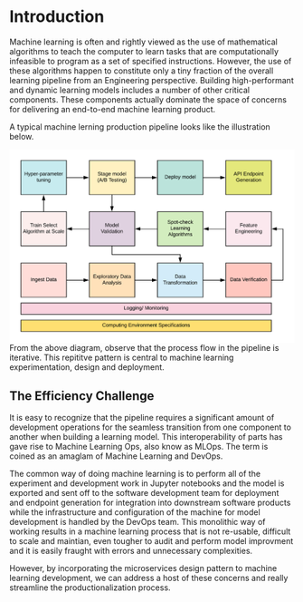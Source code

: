# Introduction

Machine learning is often and rightly viewed as the use of mathematical algorithms to teach the computer to learn tasks that are computationally infeasible to program as a set of specified instructions. However, the use of these algorithms happen to constitute only a tiny fraction of the overall learning pipeline from an Engineering perspective. Building high-performant and dynamic learning models includes a number of other critical components. These components actually dominate the space of concerns for delivering an end-to-end machine learning product.

A typical machine lerning production pipeline looks like the illustration below.

<img src="img/ml_pipeline.png" align="left" alt="Machine Learning Pipeline."/>

From the above diagram, observe that the process flow in the pipeline is iterative. This repititve pattern is central to machine learning experimentation, design and deployment.

## The Efficiency Challenge
It is easy to recognize that the pipeline requires a significant amount of development operations for the seamless transition from one component to another when building a learning model. This interoperability of parts has gave rise to Machine Learning Ops, also know as MLOps. The term is coined as an amaglam of Machine Learning and DevOps.

The common way of doing machine learning is to perform all of the experiment and development work in Jupyter notebooks and the model is exported and sent off to the software development team for deployment and endpoint generation for integration into downstream software products while the infrastructure and configuration of the machine for model development is handled by the DevOps team. This monolithic way of working results in a machine learning process that is not re-usable, difficult to scale and maintian, even tougher to audit and perform model improvment and it is easily fraught with errors and unnecessary complexities.

However, by incorporating the microservices design pattern to machine learning development, we can address a host of these concerns and really streamline the productionalization process.



<!-- that if overlooked can very much result in a poor or under-performing model. -->
